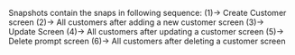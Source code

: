 Snapshots contain the snaps in following sequence:
(1)-> Create Customer screen
(2)-> All customers after adding a new customer screen
(3)-> Update Screen
(4)-> All customers after updating a customer screen
(5)-> Delete prompt screen
(6)-> All customers after deleting a customer screen
